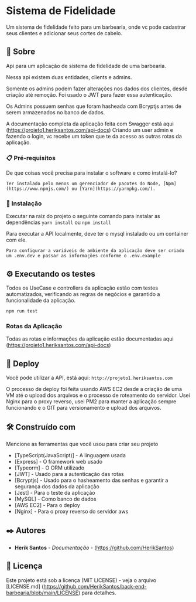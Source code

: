 # Sistema de Fidelidade

Um sistema de fidelidade feito para um barbearia, onde vc pode cadastrar seus clientes e adicionar seus cortes de cabelo. 

## 🚀 Sobre

Api para um aplicação de sistema de fidelidade de uma barbearia.

Nessa api existem duas entidades, clients e admins.

Somente os admins podem fazer alterações nos dados dos clientes, desde criação até remoção. Foi usado o JWT para fazer essa autenticação.

Os Admins possuem senhas que foram hasheada com Bcryptjs antes de serem armazenados no banco de dados.

A documentação completa da aplicação feita com Swagger está aqui (https://projeto1.heriksantos.com/api-docs)
Criando um user admin e fazendo o login, vc recebe um token que te da acesso as outras rotas da aplicação.

### 📋 Pré-requisitos

De que coisas você precisa para instalar o software e como instalá-lo?

```
Ter instalado pelo menos um gerenciador de pacotes do Node, [Npm](https://www.npmjs.com/) ou [Yarn](https://yarnpkg.com/).

```

### 🔧 Instalação

Executar na raiz do projeto o seguinte comando para instalar as dependências `yarn install` ou `npm install`

Para executar a API localmente, deve ter o mysql instalado ou um container com ele.

```
Para configurar a variáveis de ambiente da aplicação deve ser criado um .env.dev e passar as informações conforme o .env.example

```

## ⚙️ Executando os testes

Todos os UseCase e controllers da aplicação estão com testes automatizados, verificando as regras de negócios e garantido a funcionalidade da aplicação.

```sh
npm run test
```

### Rotas da Aplicação

Todas as rotas e informações da aplicação estão documentadas aqui (https://projeto1.heriksantos.com/api-docs)

## 🚀 Deploy<a name = "deploy"></a>

Você pode utilizar a API, está aqui: `http://projeto1.heriksantos.com`

O processo de deploy foi feita usando AWS EC2 desde a criação de uma VM até o upload dos arquivos e o processo de roteamento do servidor.
Usei Nginx para o proxy reverso, usei PM2 para manter a aplicação sempre funcionando e o GIT para versionamento e upload dos arquivos.

## 🛠️ Construído com

Mencione as ferramentas que você usou para criar seu projeto

* [TypeScript(JavaScript)] - A linguagem usada
* [Express] - O framework web usado
* [Typeorm] - O ORM utilizado
* [JWT] - Usado para a autenticação das rotas
* [Bcryptjs] - Usado para o hasheamento das senhas e garantir a segurança dos dados da aplicação
* [Jest] - Para o teste da aplicação
* [MySQL] - Como banco de dados
* [AWS EC2] - Para o deploy
* [Nginx] - Para o proxy reverso do servidor aws

## ✒️ Autores

* **Herik Santos** - *Documentação* - (https://github.com/HerikSantos)

## 📄 Licença

Este projeto está sob a licença (MIT LICENSE) - veja o arquivo [LICENSE.md] (https://github.com/HerikSantos/back-end-barbearia/blob/main/LICENSE) para detalhes.
